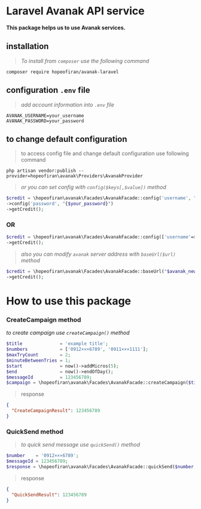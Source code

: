 # Laravel Avanak API service 
**This package helps us to use Avanak services.**

## installation 
> *To install from `composer` use the following command*
```shell script
composer require hopeofiran/avanak-laravel
```
## configuration `.env` file
> *add account information into `.env` file*
```shell script
AVANAK_USERNAME=your_username
AVANAK_PASSWORD=your_password
```
## to change default configuration
>to access config file and change default configuration use following command
```shell script
php artisan vendor:publish --provider=hopeofiran\avanak\Providers\AvanakProvider
```
> *or you can set config with `config($keys[,$value])` method*

```php
$credit = \hopeofiran\avanak\Facades\AvanakFacade::config('username', "{$your_username}")
->config('password', "{$your_password}")
->getCredit();
```
### OR
```php
$credit = \hopeofiran\avanak\Facades\AvanakFacade::config(['username'=>"{$your_username}", 'password' => "{$your_password}"])
->getCredit();
```

> *also you can modify `avanak` server address with `baseUrl($url)` method*
```php
$credit = \hopeofiran\avanak\Facades\AvanakFacade::baseUrl("$avanak_new_address")
->getCredit();
```

# How to use this package
### CreateCampaign method
*to create campaign use `createCampaign()` method*
```php
$title              = 'example title';
$numbers            = ['0912×××6789', '0911×××1111'];
$maxTryCount        = 2;
$minuteBetweenTries = 1;
$start              = now()->addMicros(5);
$end                = now()->endOfDay();
$messageId          = 123456789;
$campaign = \hopeofiran\avanak\Facades\AvanakFacade::createCampaign($title, $numbers, $maxTryCount, $minuteBetweenTries, $start, $end, $messageId);
```
> response
```json
{
  "CreateCampaignResult": 123456789
}
```

### QuickSend method
> *to quick send message use `quickSend()` method*
```php
$number    = '0912×××6789';
$messageId = 123456789;
$response = \hopeofiran\avanak\Facades\AvanakFacade::quickSend($number, $messageId);
```
> response
```json
{
  "QuickSendResult": 123456789
}
```